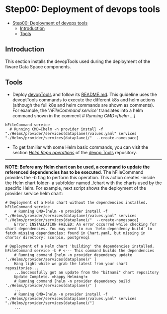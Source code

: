 # Step00: Deployment of devops tools

- [Step00: Deployment of devops tools](#step00-deployment-of-devops-tools)
  - [Introduction](#introduction)
  - [Tools](#tools)

## Introduction
This section installs the devopTools used during the deployment of the fiware Data Space components.  

## Tools
- Deploy [devopTools](https://github.com/cgonzalezITA/devopsTools) and follow its [README.md](https://github.com/cgonzalezITA/devopsTools/blob/master/README.md). This guideline uses the devoptTools commands to execute the different k8s and helm actions (although the full k8s and helm commands are shown as comments). For example, the '_hFileCommand service_' translates into a helm command shown in the comment _# Running CMD=[helm ...]_
```shell
hFileCommand service 
  # Running CMD=[helm -n provider install -f "./Helms/provider/services(dataplane)/values.yaml" services "./Helms/provider/services(dataplane)/"  --create-namespace]
```
- To get familiar with some Helm basic commands, you can visit the section [_Helm Repo operations_](https://github.com/cgonzalezITA/devopsTools/tree/master/hTools#readme) of the [devop Tools](https://github.com/cgonzalezITA/devopsTools) repository.  
---
**NOTE**: **Before any Helm chart can be used, a command to update the referenced dependencies has to be executed**. The hFileCommand provides the -b flag to perform this operation. This action creates -inside the Helm chart folder- a subfolder named ./chart with the charts used by the specific Helm. 
For example, next script shows the deployment of the provider service helm chart:
  ```shell
  # Deployment of a Helm chart without the dependencies installed.
  hFileCommand service 
      # Running CMD=[helm -n provider install -f "./Helms/provider/services(dataplane)/values.yaml" services "./Helms/provider/services(dataplane)/"  --create-namespace]
      Error: INSTALLATION FAILED: An error occurred while checking for chart dependencies. You may need to run `helm dependency build` to fetch missing dependencies: found in Chart.yaml, but missing in charts/ directory: scorpio, postgresql

  # Deployment of a Helm chart 'building' the dependencies installed.
  hFileCommand service -b # <--- This command builds the dependencies
      # Running command [helm -n provider dependency update './Helms/provider/services(dataplane)/' ]
      Hang tight while we grab the latest from your chart repositories...
      ...Successfully got an update from the "bitnami" chart repository
      Update Complete. ⎈Happy Helming!⎈
      # Running command [helm -n provider dependency build './Helms/provider/services(dataplane)/' ]
      ...
      # Running CMD=[helm -n provider install -f "./Helms/provider/services(dataplane)/values.yaml" services "./Helms/provider/services(dataplane)/"]
      ...      
  ```